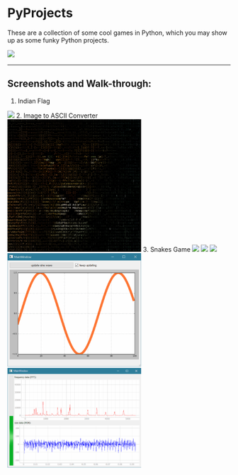 # PyProjects
These are a collection of some cool games in Python, which you may show up as some funky Python projects. 

<img width=50% src="https://banner2.cleanpng.com/20180712/yka/kisspng-professional-python-programmer-computer-programmin-python-logo-download-5b47725c1cc0d6.3474912915314089881178.jpg" >

<hr>

## Screenshots and Walk-through: 
1. Indian Flag
<img src="https://user-images.githubusercontent.com/64016811/107748193-aba43f00-6d3e-11eb-874c-706bb6c59cbf.gif" width=60%>
2. Image to ASCII Converter
<img src="https://github.com/MainakRepositor/PyProjects/blob/master/Ascii/output.png" width=60%>
3. Snakes Game
<img src="https://user-images.githubusercontent.com/64016811/98468419-549f4300-2200-11eb-85e8-8b224976df2c.jpg" width=60%>
<img src="https://user-images.githubusercontent.com/64016811/98546067-680fe400-22bc-11eb-83df-eff2a2e4ffcf.jpg" width=60%>
<img src="https://user-images.githubusercontent.com/64016811/99259448-0d3c3680-2840-11eb-898c-386951e70f09.jpg" width=60%>
<img src="https://github.com/MainakRepositor/PyProjects/blob/master/Sine%20Scroll%20autograph/demo.gif?raw=true" width=60%>
<img src="https://github.com/MainakRepositor/PyProjects/raw/master/Audio%20monitor/demo.gif" width=60%>


